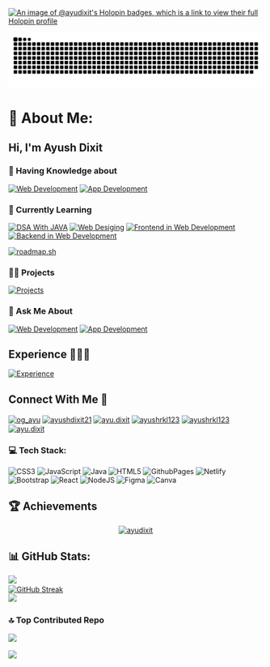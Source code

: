 [![An image of @ayudixit's Holopin badges, which is a link to view their full Holopin profile](https://holopin.me/ayudixit)]((https://www.holopin.io/@ayudixit))<br>

<picture>
  <source
    media="(prefers-color-scheme: dark)"
    srcset="https://raw.githubusercontent.com/platane/snk/output/github-contribution-grid-snake-dark.svg"
  />
  <source
    media="(prefers-color-scheme: light)"
    srcset="https://raw.githubusercontent.com/platane/snk/output/github-contribution-grid-snake.svg"
  />
  <img
    alt="github contribution grid snake animation"
    src="https://raw.githubusercontent.com/platane/snk/output/github-contribution-grid-snake.svg"
  />
</picture>

# 💫 About Me:
## Hi, I'm Ayush Dixit 

### 🌱 Having Knowledge about
[![Web Development](https://img.shields.io/badge/Web%20Development-0078D4?style=plastic)](your_link_here)
[![App Development](https://img.shields.io/badge/App%20Development-800080?style=plastic)](your_link_here)


### 🌱 Currently Learning
[![DSA With JAVA](https://img.shields.io/badge/DSA%20With%20JAVA-%23ED8B00.svg?style=plastic&logo=java&logoColor=white)](your_link_here)
[![Web Desiging](https://img.shields.io/badge/Kotlin%20Android%20Development-%230095D5.svg?style=plastic&logo=kotlin&logoColor=white)](your_link_here)
[![Frontend in Web Development](https://img.shields.io/badge/Backend%20in%20Web%20Development-%2343853D.svg?style=plastic&logo=node.js&logoColor=white)](your_link_here)
[![Backend in Web Development](https://img.shields.io/badge/Backend%20in%20Web%20Development-%2343853D.svg?style=plastic&logo=node.js&logoColor=white)](your_link_here)

<p> <a img align="center" href="https://roadmap.sh"><img src="https://roadmap.sh/card/wide/66d081c9553501e3c3f279b3?variant=dark" alt="roadmap.sh"/></a></p>

### 👨‍💻 Projects
[![Projects](https://img.shields.io/badge/View_My_GitHub_Profile-ayudixit-black?style=plastic&logo=github)](https://github.com/ayudixit)

### 💬 Ask Me About
[![Web Development](https://img.shields.io/badge/Web%20Development-0078D4?style=plastic)](your_link_here)
[![App Development](https://img.shields.io/badge/App%20Development-FF6F61?style=plastic)](your_link_here)

## Experience 👨🏻‍🎓
[![Experience](https://img.shields.io/badge/Experience-My_Portfolio-blueviolet?style=plastic&logo=portfolio)](https://ankitportfolio07.netlify.app/)


## Connect With Me 🔗
<p align="left">
<a href="https://twitter.com/og_ayu" target="blank"><img align="center" src="https://raw.githubusercontent.com/rahuldkjain/github-profile-readme-generator/master/src/images/icons/Social/twitter.svg" alt="og_ayu" height="30" width="40" /></a>
<a href="https://linkedin.com/in/ayushdixit21" target="blank"><img align="center" src="https://raw.githubusercontent.com/rahuldkjain/github-profile-readme-generator/master/src/images/icons/Social/linked-in-alt.svg" alt="ayushdixit21" height="30" width="40" /></a>
<a href="https://instagram.com/ayu.dixit" target="blank"><img align="center" src="https://raw.githubusercontent.com/rahuldkjain/github-profile-readme-generator/master/src/images/icons/Social/instagram.svg" alt="ayu.dixit" height="30" width="40" /></a>
<a href="https://www.hackerrank.com/ayushrkl123" target="blank"><img align="center" src="https://raw.githubusercontent.com/rahuldkjain/github-profile-readme-generator/master/src/images/icons/Social/hackerrank.svg" alt="ayushrkl123" height="30" width="40" /></a>
<a href="https://www.leetcode.com/ayushrkl123" target="blank"><img align="center" src="https://raw.githubusercontent.com/rahuldkjain/github-profile-readme-generator/master/src/images/icons/Social/leet-code.svg" alt="ayushrkl123" height="30" width="40" /></a>
<a href="https://discord.gg/ayu.dixit" target="blank"><img align="center" src="https://raw.githubusercontent.com/rahuldkjain/github-profile-readme-generator/master/src/images/icons/Social/discord.svg" alt="ayu.dixit" height="30" width="40" /></a>
</p>

### 💻 Tech Stack:
![CSS3](https://img.shields.io/badge/css3-%231572B6.svg?style=plastic&logo=css3&logoColor=white)
![JavaScript](https://img.shields.io/badge/javascript-%23323330.svg?style=plastic&logo=javascript&logoColor=%23F7DF1E)
![Java](https://img.shields.io/badge/java-%23ED8B00.svg?style=plastic&logo=openjdk&logoColor=white)
![HTML5](https://img.shields.io/badge/html5-%23E34F26.svg?style=plastic&logo=html5&logoColor=white)
![GithubPages](https://img.shields.io/badge/github%20pages-121013?style=plastic&logo=github&logoColor=white)
![Netlify](https://img.shields.io/badge/netlify-%23000000.svg?style=plastic&logo=netlify&logoColor=#00C7B7)
![Bootstrap](https://img.shields.io/badge/bootstrap-%238511FA.svg?style=plastic&logo=bootstrap&logoColor=white)
![React](https://img.shields.io/badge/react-%2320232a.svg?style=plastic&logo=react&logoColor=%2361DAFB)
![NodeJS](https://img.shields.io/badge/node.js-6DA55F?style=plastic&logo=node.js&logoColor=white)
![Figma](https://img.shields.io/badge/figma-%23F24E1E.svg?style=plastic&logo=figma&logoColor=white)
![Canva](https://img.shields.io/badge/Canva-%2300C4CC.svg?style=plastic&logo=Canva&logoColor=white)


## 🏆 Achievements
<p align="center"> <a href="https://github.com/ryo-ma/github-profile-trophy"><img src="https://github-profile-trophy.vercel.app/?username=ayudixit" alt="ayudixit" /></a> </p>

## 📊 GitHub Stats:
![](https://github-readme-stats.vercel.app/api?username=ayudixit&theme=radical&hide_border=false&include_all_commits=true&count_private=true&card_width=1200&card_height=800)<br/>
[![GitHub Streak](https://streak-stats.demolab.com?user=ayudixit&theme=java-dark&card_width=1200&card_height=600)](https://git.io/streak-stats)<br/>
![](https://github-readme-stats.vercel.app/api/top-langs/?username=ayudixit&theme=radical&hide_border=false&include_all_commits=true&count_private=true&layout=compact&card_width=1200&card_height=1000)

### 🔝 Top Contributed Repo
![](https://github-contributor-stats.vercel.app/api?username=ayudixit&limit=5&theme=dark&combine_all_yearly_contributions=true)

[![](https://visitcount.itsvg.in/api?id=ayudixit&label=Profile%20Views&color=6&icon=5&pretty=false)](https://visitcount.itsvg.in)
